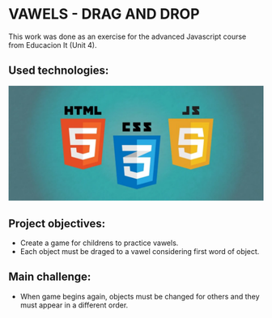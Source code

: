 # VAWELS - DRAG AND DROP

This work was done as an exercise for the advanced Javascript course from Educacion It (Unit 4). 

## Used technologies: 

![html, css, javascript](assets/imgs/technologies.webp)

## Project objectives: 

- Create a game for childrens to practice vawels.
- Each object must be draged to a vawel considering first word of object.

## Main challenge:

- When game begins again, objects must be changed for others and they must appear in a different order. 
